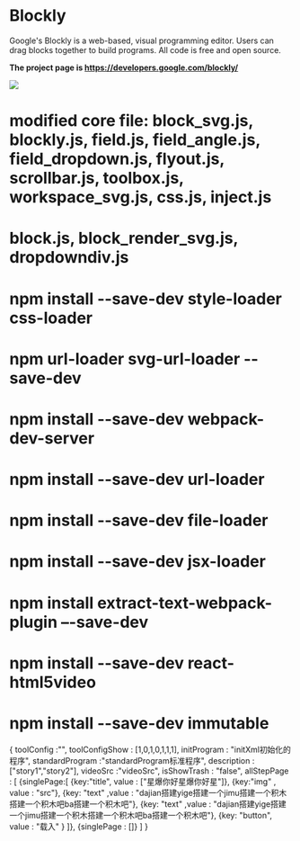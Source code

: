 # Blockly

Google's Blockly is a web-based, visual programming editor.  Users can drag
blocks together to build programs.  All code is free and open source.

**The project page is https://developers.google.com/blockly/**

![](https://developers.google.com/blockly/sample.png)

# modified core file: block_svg.js, blockly.js, field.js, field_angle.js, field_dropdown.js, flyout.js, scrollbar.js, toolbox.js, workspace_svg.js, css.js, inject.js
# block.js,  block_render_svg.js, dropdowndiv.js
# npm install --save-dev style-loader css-loader
# npm url-loader svg-url-loader --save-dev 
# npm install --save-dev webpack-dev-server
# npm install --save-dev url-loader
# npm install --save-dev file-loader
# npm install --save-dev jsx-loader
# npm install extract-text-webpack-plugin –-save-dev
# npm install --save-dev react-html5video
# npm install --save-dev immutable

{
  toolConfig :"<xml type=aaaaa>",
  toolConfigShow : [1,0,1,0,1,1,1],
  initProgram : "initXml初始化的程序",
  standardProgram :"standardProgram标准程序",
  description : ["story1","story2"],
  videoSrc :"videoSrc",
  isShowTrash : "false",
  allStepPage : [
     {singlePage:[
        {key:"title", value : ["星爆你好星爆你好星"]},
        {key:"img" , value : "src"},
        {key: "text" ,value : "dajian搭建yige搭建一个jimu搭建一个积木搭建一个积木吧ba搭建一个积木吧"},
        {key: "text" ,value : "dajian搭建yige搭建一个jimu搭建一个积木搭建一个积木吧ba搭建一个积木吧"},
        {key: "button", value : "载入" }
       ]},
     {singlePage : []}
    ]
}


